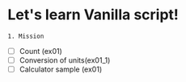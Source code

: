# Let's learn Vanilla script!

`1. Mission`
- [ ] Count (ex01)
- [ ] Conversion of units(ex01_1)
- [ ] Calculator sample (ex01)
